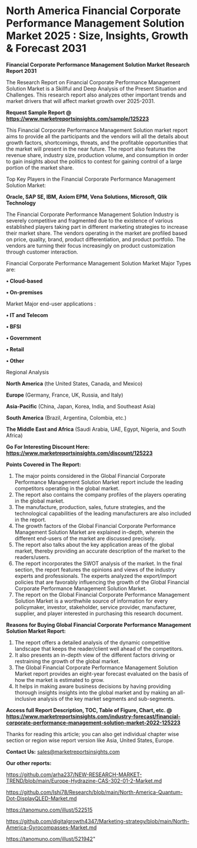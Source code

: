 # North America Financial Corporate Performance Management Solution Market 2025 : Size, Insights, Growth & Forecast 2031

<strong>Financial Corporate Performance Management Solution Market Research Report 2031</strong>

The Research Report on Financial Corporate Performance Management Solution Market is a Skillful and Deep Analysis of the Present Situation and Challenges. This research report also analyzes other important trends and market drivers that will affect market growth over 2025-2031.

<strong>Request Sample Report @ <a href=https://www.marketreportsinsights.com/sample/125223>https://www.marketreportsinsights.com/sample/125223</a></strong>

This Financial Corporate Performance Management Solution market report aims to provide all the participants and the vendors will all the details about growth factors, shortcomings, threats, and the profitable opportunities that the market will present in the near future. The report also features the revenue share, industry size, production volume, and consumption in order to gain insights about the politics to contest for gaining control of a large portion of the market share.

Top Key Players in the Financial Corporate Performance Management Solution Market:

<strong>Oracle, SAP SE, IBM, Axiom EPM, Vena Solutions, Microsoft, Qlik Technology</strong>

The Financial Corporate Performance Management Solution Industry is severely competitive and fragmented due to the existence of various established players taking part in different marketing strategies to increase their market share. The vendors operating in the market are profiled based on price, quality, brand, product differentiation, and product portfolio. The vendors are turning their focus increasingly on product customization through customer interaction.

Financial Corporate Performance Management Solution Market Major Types are:

<strong>• Cloud-based

• On-premises</strong>

Market Major end-user applications :

<strong>• IT and Telecom

• BFSI

• Government

• Retail

• Other</strong>

Regional Analysis

</u><strong><b>North America</b></strong> (the United States, Canada, and Mexico)

<strong><b>Europe </b></strong>(Germany, France, UK, Russia, and Italy)

<strong><b>Asia-Pacific</b></strong> (China, Japan, Korea, India, and Southeast Asia)

<strong><b>South America</b></strong> (Brazil, Argentina, Colombia, etc.)

<strong><b>The Middle East and Africa</b></strong> (Saudi Arabia, UAE, Egypt, Nigeria, and South Africa)

<strong>Go For Interesting Discount Here: <a href=https://www.marketreportsinsights.com/discount/125223>https://www.marketreportsinsights.com/discount/125223</a></strong>

<strong>Points Covered in The Report:</strong>
<ol>
  <li>The major points considered in the Global Financial Corporate Performance Management Solution Market report include the leading competitors operating in the global market.</li>
  <li>The report also contains the company profiles of the players operating in the global market.</li>
  <li>The manufacture, production, sales, future strategies, and the technological capabilities of the leading manufacturers are also included in the report.</li>
  <li>The growth factors of the Global Financial Corporate Performance Management Solution Market are explained in-depth, wherein the different end-users of the market are discussed precisely.</li>
  <li>The report also talks about the key application areas of the global market, thereby providing an accurate description of the market to the readers/users.</li>
  <li>The report incorporates the SWOT analysis of the market. In the final section, the report features the opinions and views of the industry experts and professionals. The experts analyzed the export/import policies that are favorably influencing the growth of the Global Financial Corporate Performance Management Solution Market.</li>
  <li>The report on the Global Financial Corporate Performance Management Solution Market is a worthwhile source of information for every policymaker, investor, stakeholder, service provider, manufacturer, supplier, and player interested in purchasing this research document.</li>
</ol>
<strong>Reasons for Buying Global Financial Corporate Performance Management Solution Market Report:</strong>

<ol>
  <li>The report offers a detailed analysis of the dynamic competitive landscape that keeps the reader/client well ahead of the competitors.</li>
  <li>It also presents an in-depth view of the different factors driving or restraining the growth of the global market.</li>
  <li>The Global Financial Corporate Performance Management Solution Market report provides an eight-year forecast evaluated on the basis of how the market is estimated to grow.</li>
  <li>It helps in making aware business decisions by having providing thorough insights insights into the global market and by making an all-inclusive analysis of the key market segments and sub-segments.</li>
</ol>
<strong>Access full Report Description, TOC, Table of Figure, Chart, etc. @ <a href=https://www.marketreportsinsights.com/industry-forecast/financial-corporate-performance-management-solution-market-2022-125223>https://www.marketreportsinsights.com/industry-forecast/financial-corporate-performance-management-solution-market-2022-125223</a></strong>


Thanks for reading this article; you can also get individual chapter wise section or region wise report version like Asia, United States, Europe.

<strong>Contact Us:</strong>
sales@marketreportsinsights.com

<strong>Our other reports:</strong>

<a href=https://github.com/arha237/NEW-RESEARCH-MARKET-TREND/blob/main/Europe-Hydrazine-CAS-302-01-2-Market.md>https://github.com/arha237/NEW-RESEARCH-MARKET-TREND/blob/main/Europe-Hydrazine-CAS-302-01-2-Market.md</a>

<a href=https://github.com/Ishi78/Research/blob/main/North-America-Quantum-Dot-DisplayQLED-Market.md>https://github.com/Ishi78/Research/blob/main/North-America-Quantum-Dot-DisplayQLED-Market.md</a>

<a href=https://tanomuno.com/illust/522515>https://tanomuno.com/illust/522515</a>

<a href=https://github.com/digitalgrowth4347/Marketing-strategy/blob/main/North-America-Gyrocompasses-Market.md>https://github.com/digitalgrowth4347/Marketing-strategy/blob/main/North-America-Gyrocompasses-Market.md</a>

<a href=https://tanomuno.com/illust/521942>https://tanomuno.com/illust/521942</a>"
